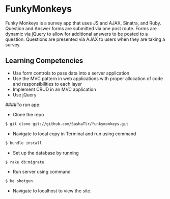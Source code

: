 # FunkyMonkeys
Funky Monkeys is a survey app that uses JS and AJAX, Sinatra, and Ruby. Question and Answer forms are submitted via one post route. Forms are dynamic via jQuery to allow for additional answers to be posted to a question. Questions are presented via AJAX to users when they are taking a survey.

## Learning Competencies

* Use form controls to pass data into a server application
* Use the MVC pattern in web applications with proper allocation of code and
  responsibilities to each layer
* Implement CRUD in an MVC application
* Use jQuery

####To run app:

- Clone the repo
```bash 
$ git clone git://github.com/SashaTlr/funkymonkeys.git
```
- Navigate to local copy in Terminal and run using command
```bash 
$ bundle install
```
- Set up the database by running
```bash 
$ rake db:migrate
```
- Run server using command
```bash
$ be shotgun
```
- Navigate to localhost to view the site.
